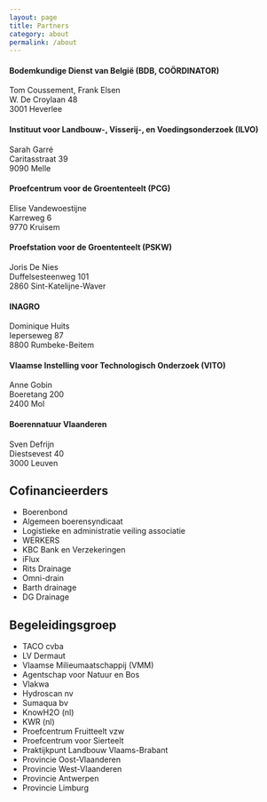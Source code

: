 ```yaml
---
layout: page
title: Partners
category: about
permalink: /about
---
```

#### Bodemkundige Dienst van België (BDB, COÖRDINATOR)

Tom Coussement, Frank Elsen   
W. De Croylaan 48  
3001 Heverlee  

#### Instituut voor Landbouw-, Visserij-, en Voedingsonderzoek (ILVO)

Sarah Garré  
Caritasstraat 39  
9090 Melle  

#### Proefcentrum voor de Groententeelt (PCG)

Elise Vandewoestijne   
Karreweg 6  
9770 Kruisem  

#### Proefstation voor de Groententeelt (PSKW)

Joris De Nies  
Duffelsesteenweg 101  
2860 Sint-Katelijne-Waver  

#### INAGRO

Dominique Huits  
Ieperseweg 87   
8800 Rumbeke-Beitem  

#### Vlaamse Instelling voor Technologisch Onderzoek (VITO)

Anne Gobin  
Boeretang 200  
2400 Mol  

#### Boerennatuur Vlaanderen

Sven Defrijn  
Diestsevest 40  
3000 Leuven  

## Cofinancieerders
- Boerenbond
- Algemeen boerensyndicaat
- Logistieke en administratie veiling associatie 
- WERKERS
- KBC Bank en Verzekeringen
- iFlux
- Rits Drainage
- Omni-drain
- Barth drainage
- DG Drainage

## Begeleidingsgroep
- TACO cvba
- LV Dermaut
- Vlaamse Milieumaatschappij (VMM)
- Agentschap voor Natuur en Bos
- Vlakwa
- Hydroscan nv
- Sumaqua bv
- KnowH2O (nl)
- KWR (nl)
- Proefcentrum Fruitteelt vzw
- Proefcentrum voor Sierteelt
- Praktijkpunt Landbouw Vlaams-Brabant
- Provincie Oost-Vlaanderen
- Provincie West-Vlaanderen
- Provincie Antwerpen
- Provincie Limburg